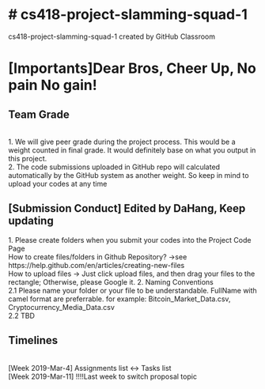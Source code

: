 <h1><b># cs418-project-slamming-squad-1</b></h1>
cs418-project-slamming-squad-1 created by GitHub Classroom

<h1><b>[Importants]Dear Bros, Cheer Up, No pain No gain!</b></h1>
<h2>Team Grade</h2>
    <br>1. We will give peer grade during the project process. This would be a weight counted in final grade. It would definitely base on what you output in this project.
    <br>2. The code submissions uploaded in GitHub repo will calculated automatically by the GitHub system as another weight. So keep in mind to upload your codes at any time

<h2>[Submission Conduct] Edited by DaHang, Keep updating</h2>
1. Please create folders when you submit your codes into the Project Code Page
   <br>How to create files/folders in Github Repository? ->see https://help.github.com/en/articles/creating-new-files
   <br>How to upload files -> Just click upload files, and then drag your files to the rectangle; Otherwise, please Google it.
2. Naming Conventions
  <br>2.1 Please name your folder or your file to be understandable. FullName with camel format are preferrable.
        for example: Bitcoin_Market_Data.csv, Cryptocurrency_Media_Data.csv
  <br>2.2 TBD

<h2>Timelines</h2>
<br>[Week 2019-Mar-4] Assignments list <-> Tasks list
<br>[Week 2019-Mar-11] !!!!Last week to switch proposal topic
